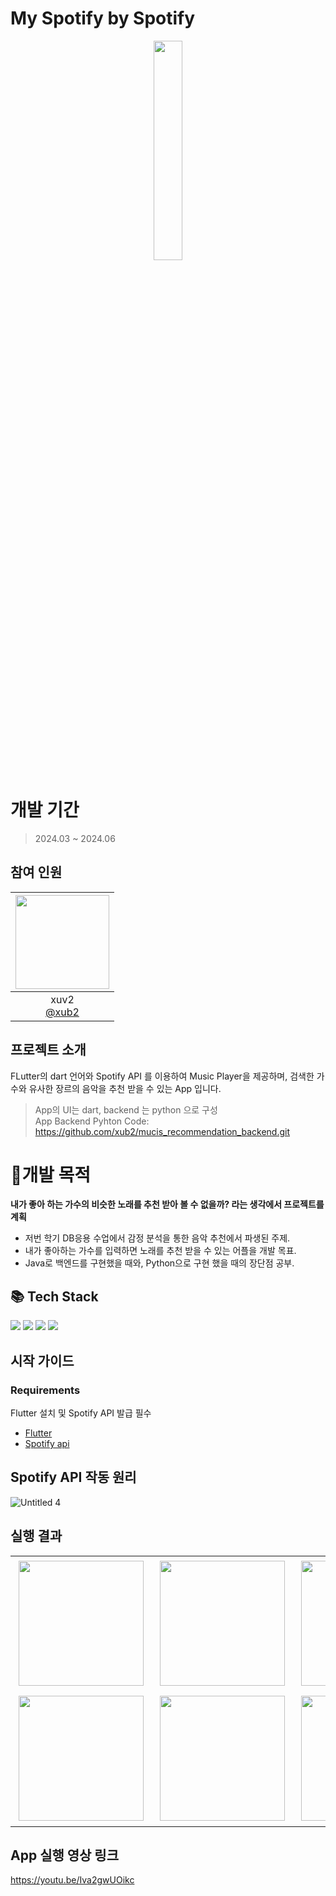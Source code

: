 # My Spotify by Spotify
<p align="center">
<img src = "https://github.com/xub2/music_recommender/assets/104479096/cb8d4084-5214-4135-bc61-e52e74424d8b" width="30%" height="30%">
</p>

# 개발 기간
> 2024.03 ~ 2024.06

## 참여 인원
|<img src="https://avatars.githubusercontent.com/u/104479096?v=4" width="150" height="150"/>|
|:-:|
|xuv2<br/>[@xub2](https://github.com/xub2)|

## 프로젝트 소개

FLutter의 dart 언어와 Spotify API 를 이용하여 Music Player을 제공하며, 검색한 가수와 유사한 장르의 음악을 추천 받을 수 있는 App 입니다.

> App의 UI는 dart, backend 는 python 으로 구성  
> App Backend Pyhton Code: https://github.com/xub2/mucis_recommendation_backend.git 

# 🤔개발 목적

**내가 좋아 하는 가수의 비슷한 노래를 추천 받아 볼 수 없을까? 라는 생각에서 프로젝트를 계획**

- 저번 학기 DB응용 수업에서 감정 분석을 통한 음악 추천에서 파생된 주제.
- 내가 좋아하는 가수를 입력하면 노래를 추천 받을 수 있는 어플을 개발 목표.
- Java로 백엔드를 구현했을 때와, Python으로 구현 했을 때의 장단점 공부.

## 📚 Tech Stack

<img src="https://img.shields.io/badge/dart-3578E5?style=for-the-badge&logo=dart&logoColor=white"/> <img src="https://img.shields.io/badge/python-3178C6?style=for-the-badge&logo=python&logoColor=white"/> <img src="https://img.shields.io/badge/Flutter-06B6D4?style=for-the-badge&logo=Flutter&logoColor=white"/> <img src="https://img.shields.io/badge/postman-ec6017?style=for-the-badge&logo=postman&logoColor=white"/>




## 시작 가이드
### Requirements
Flutter 설치 및 Spotify API 발급 필수

- [Flutter](https://docs.flutter.dev/)
- [Spotify api](https://developer.spotify.com/)

## Spotify API 작동 원리
![Untitled 4](https://github.com/xub2/music_recommender/assets/104479096/e896c6cf-78e9-48e2-a310-e977e5b1f0ad)

## 실행 결과
<table>
  <tr>
    <td><img src="https://github.com/xub2/music_recommender/assets/104479096/878b9cc3-4dc7-4c9a-892a-d5fee19b0318" width="200" style="margin: 5px;"></td>
    <td><img src="https://github.com/xub2/music_recommender/assets/104479096/4802bdab-67be-42f0-9882-c344902da007" width="200" style="margin: 5px;"></td>
    <td><img src="https://github.com/xub2/music_recommender/assets/104479096/c3684ba3-9454-408a-a062-a6b2eb20577b" width="200" style="margin: 5px;"></td>
    
  </tr>
  <tr>
    <td><img src="https://github.com/xub2/music_recommender/assets/104479096/27312644-1554-46dc-afe1-a4a5c9b20509" width="200" style="margin: 5px;"></td>
    <td><img src="https://github.com/xub2/music_recommender/assets/104479096/ca70a5aa-1282-4621-bfe5-1d069b9788a5" width="200" style="margin: 5px;"></td>
    <td><img src="https://github.com/xub2/music_recommender/assets/104479096/0f9ca8d5-2738-4cc1-b61e-3530a312db31" width="200" style="margin: 5px;"></td>
  </tr>
</table>

## App 실행 영상 링크
https://youtu.be/Iva2gwUOikc




